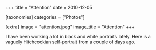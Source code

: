 +++
title = "Attention"
date = 2010-12-05

[taxonomies]
categories = ["Photos"]

[extra]
image = "attention.jpeg"
image_title = "Attention"
+++

I have been working a lot in black and white portraits lately. Here is a vaguely Hitchcockian self-portrait from a couple of days ago.
